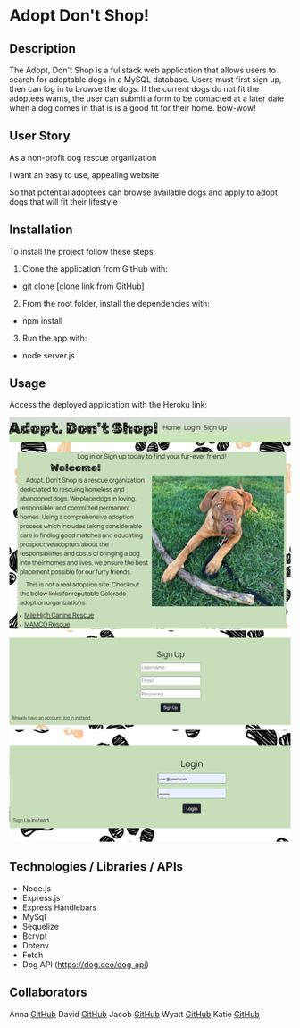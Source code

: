 # Adopt Don't Shop!
 
## Description

The Adopt, Don't Shop is a fullstack web application that allows users to search for adoptable dogs in a MySQL database.  Users must first sign up, then can log in to browse the dogs.  If the current dogs do not fit the adoptees wants, the user can submit a form to be contacted at a later date when a dog comes in that is is a good fit for their home. Bow-wow!  

## User Story

As a non-profit dog rescue organization

I want an easy to use, appealing website 

So that potential adoptees can browse available dogs and apply to adopt dogs that will fit their lifestyle

## Installation

To install the project follow these steps:

1. Clone the application from GitHub with:
 * git clone [clone link from GitHub]

2. From the root folder, install the dependencies with:
 * npm install

3. Run the app with:
 * node server.js

## Usage

Access the deployed application with the Heroku link: 

![Home Page](./public/images/Homepage.PNG)
![Sign Up](./public/images/SignUp.PNG)
![Log In](./public/images/LogIn.PNG)

## Technologies / Libraries / APIs

* Node.js
* Express.js
* Express Handlebars
* MySql
* Sequelize
* Bcrypt
* Dotenv
* Fetch
* Dog API (https://dog.ceo/dog-api)

## Collaborators

Anna [GitHub](https://github.com/annapng)
David [GitHub](https://github.com/CaptureB)
Jacob [GitHub](https://github.com/jpick77)
Wyatt [GitHub](https://github.com/wjg97)
Katie [GitHub](https://github.com/KateRitchie)